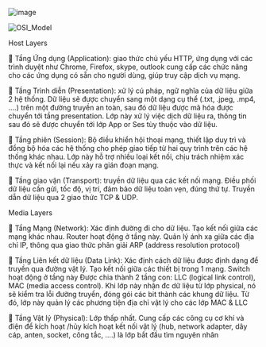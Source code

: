 ![image](https://github.com/vulonggg/Documents/assets/167597317/4189cfd8-30b7-4db4-be95-015bafb30849)

![OSI_Model](https://github.com/vulonggg/Documents/assets/167597317/0408e2ab-6541-492f-b691-07372edc5fbf)



Host Layers

	Tầng Ứng dụng (Application): giao thức chủ yếu HTTP, ứng dụng với các trình duyệt như Chrome, Firefox, skype, outlook cung cấp các chức năng cho các ứng dụng có sẵn cho người dùng, giúp truy cập dịch vụ mạng.

	Tầng Trình diễn (Presentation): xử lý cú pháp, ngữ nghĩa của dữ liệu giữa 2 hệ thống. Dữ liệu sẽ được chuyển sang một dạng cụ thể (.txt, .jpeg, .mp4, ….) trên một đường truyền an toàn, sau đó dữ liệu được mã hóa được chuyển tới tầng presentation. Lớp này xử lý việc dịch dữ liệu ra, thông tin sau đó sẽ được chuyển tới lớp App or Ses tùy thuộc vào dữ liệu.

	Tầng phiên (Session): Bộ điều khiển hội thoại mạng, thiết lập duy trì và đồng bộ hóa các hệ thống cho phép giao tiếp từ hai quy trình trên các hệ thống khác nhau. Lớp này hỗ trợ nhiều loại kết nối, chịu trách nhiệm xác thực và kết nối lại nếu xảy ra gián đoạn mạng.

	Tầng giao vận (Transport): truyền dữ liệu qua các kết nối mạng. Điều phối dữ liệu cần gửi, tốc độ, vị trí, đảm bảo dữ liệu toàn vẹn, đúng thứ tự. Truyền dẫn dữ liệu qua 2 giao thức TCP & UDP.








Media Layers

	Tầng Mạng (Network): Xác định đường đi cho dữ liệu. Tạo kết nối giữa các mạng khác nhau. Router hoạt động ở tầng này. Quản lý ánh xạ giữa các địa chỉ IP, thông qua giao thức phân giải ARP (address resolution protocol) 

	Tầng Liên kết dữ liệu (Data Link): Xác định cách dữ liệu được định dạng để truyền qua đường vật lý. Tạo kết nối giữa các thiết bị trong 1 mạng. Switch hoạt động ở tầng này
Được chia thành 2 tầng con: LLC (logical link control), MAC (media access control). Khi lớp này nhận đc dữ liệu từ lớp physical, nó sẽ kiểm tra lỗi đường truyền, đóng gói các bit thành các khung dữ liệu. Từ đó, lớp này quản lý các phương tiện địa chỉ vật lý cho các lớp MAC & LLC 

	Tầng Vật lý (Physical): Lớp thấp nhất. Cung cấp các công cụ cơ khí và điện để kích hoạt /hủy kích hoạt kết nối vật lý (hub, network adapter, dây cáp, anten, socket, công tắc, ….) là lớp bắt đầu tìm nguyên nhân


